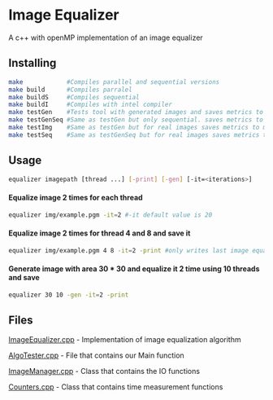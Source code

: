 # Image Equalizer
A c++ with openMP implementation of an image equalizer

## Installing
```bash
make            #Compiles parallel and sequential versions
make build      #Compiles parralel
make buildS     #Compiles sequential
make buildI     #Compiles with intel compiler
make testGen    #Tests tool with generated images and saves metrics to metrics/testsGen.csv
make testGenSeq #Same as testGen but only sequential. saves metrics to metrics/testsGenSeq.csv
make testImg    #Same as testGen but for real images saves metrics to metrics/tests.csv
make testSeq    #Same as testGenSeq but for real images saves metrics to metrics/testsSeq.csv
```

## Usage
```bash
equalizer imagepath [thread ...] [-print] [-gen] [-it=<iterations>]
```
#### Equalize image 2 times for each thread
```bash
equalizer img/example.pgm -it=2 #-it default value is 20
```

#### Equalize image 2 times for thread 4 and 8 and save it
```bash
equalizer img/example.pgm 4 8 -it=2 -print #only writes last image equalized
```

#### Generate image with area 30 * 30 and equalize it 2 time using 10 threads and save
```bash
equalizer 30 10 -gen -it=2 -print
```

## Files
[ImageEqualizer.cpp](./src/ImageEqualizer.cpp) -  Implementation of image equalization algorithm

[AlgoTester.cpp](./src/AlgoTester.cpp) - File that contains our Main function

[ImageManager.cpp](./src/ImageManager.cpp) - Class that contains the IO functions

[Counters.cpp](./src/Counters.cpp) - Class that contains time measurement functions
